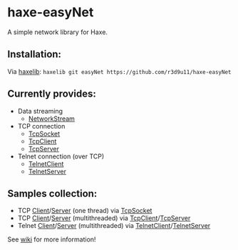 # haxe-easyNet

A simple network library for Haxe.

## Installation:
Via [haxelib](https://lib.haxe.org/): `haxelib git easyNet https://github.com/r3d9u11/haxe-easyNet`

## Currently provides:
* Data streaming
  * [NetworkStream](../../wiki/rn.net.io.NetworkStream#networkstream)
* TCP connection
  * [TcpSocket](../../wiki/rn.net.tcp.TcpSocket#tcpsocket)
  * [TcpClient](../../wiki/rn.net.tcp.TcpClient#tcpclient)
  * [TcpServer](../../wiki/rn.net.tcp.TcpServer#tcpserver)
* Telnet connection (over TCP)
  * [TelnetClient](../../wiki/rn.net.tcp.telnet.TelnetClient#telnetclient)
  * [TelnetServer](../../wiki/rn.net.tcp.telnet.TelnetServer#telnetserver)

## Samples collection:
* TCP [Client](samples/tcp/socket/client/Source/Main.hx#L1)/[Server](samples/tcp/socket/server/Source/Main.hx#L1) (one thread) via [TcpSocket](../../wiki/rn.net.tcp.TcpSocket#tcpsocket)
* TCP [Client](samples/tcp/tcpclient/client/Source/Main.hx#L1)/[Server](samples/tcp/tcpclient/server/Source/Main.hx#L1) (multithreaded) via [TcpClient](../../wiki/rn.net.tcp.TcpClient#tcpclient)/[TcpServer](../../wiki/rn.net.tcp.TcpServer#tcpserver)
* Telnet [Client](samples/tcp/telnet/client/Source/Main.hx#L1)/[Server](samples/tcp/telnet/server/Source/Main.hx#L1) (multithreaded) via [TelnetClient](../../wiki/rn.net.tcp.telnet.TelnetClient#telnetclient)/[TelnetServer](../../wiki/rn.net.tcp.telnet.TelnetServer#telnetserver)

See [wiki](../../wiki) for more information!